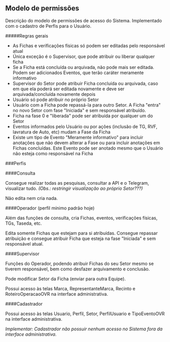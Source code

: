 ## Modelo de permissões

Descrição do modelo de permissões de  acesso do Sistema. 
Implementado com o cadastro de Perfis para o  Usuário.

#####Regras gerais
- As Fichas e verificações físicas só podem ser editadas pelo responsável atual
- Única exceção é o Supervisor, que pode atribuir ou liberar qualquer ficha
- Se a Ficha está concluída ou arquivada, não pode mais ser editada. Podem ser adicionados Eventos, que terão
caráter meramente informativo
- Supervisor do Setor pode atribuir Ficha concluída ou arquivada, caso em que ela poderá ser editada novamente 
e deve ser arquivada/concluída novamente depois
- Usuário só pode atribuir no próprio Setor
- Usuário com a Ficha pode repassá-la para outro Setor. A Ficha "entra" no novo Setor com fase "Iniciada" e sem 
responsável atribuído.
- Ficha na fase 0 e "liberada" pode ser atribuída por qualquer um do Setor
- Eventos informados pelo Usuário ou por ações (inclusão de TG, RVF, lavratura de Auto, etc) mudam a Fase da Ficha
- Existe um tipo de Evento "Meramente informativo" para incluir anotações que não devem alterar a Fase ou
para incluir anotações em Fichas concluídas. Este Evento pode ser anotado mesmo que o Usuário não esteja como responsável
na Ficha 
 
###Perfis

####Consulta 

Consegue realizar todas as pesquisas, consultar a API e o Telegram, visualizar tudo. 
*(Obs.: restringir visualização ao próprio Setor???)*

Não edita nem cria nada.

####Operador (perfil mínimo padrão hoje)

Além das funções de consulta, cria Fichas, eventos, verificações físicas, TGs, Taseda, etc.

Edita somente Fichas que estejam para si atribuídas. Consegue repassar atribuição e consegue atribuir Ficha que esteja 
na fase "Iniciada" e sem responsável atual.

####Supervisor

Funções do Operador, podendo atribuir Fichas do seu Setor mesmo se tiverem responsável, bem como desfazer arquivamento e
conclusão.
 
Pode modificar Setor da Ficha (enviar para outra Equipe).

Possui acesso às telas Marca, RepresentanteMarca, Recinto e RoteiroOperacaoOVR na interface administrativa.

####Cadastrador

Possui acesso às telas Usuario, Perfil, Setor, PerfilUsuario e TipoEventoOVR na interface administrativa.

*Implementar: Cadastrador não possuir nenhum acesso no Sistema fora da interface administrativa.*
